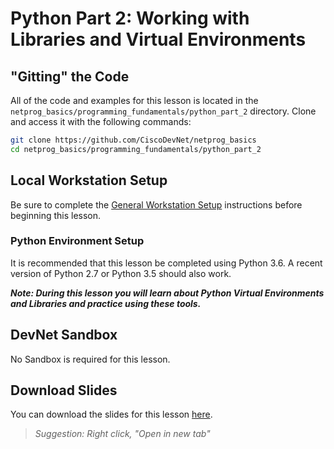 # Python Part 2: Working with Libraries and Virtual Environments

## "Gitting" the Code
All of the code and examples for this lesson is located in the `netprog_basics/programming_fundamentals/python_part_2` directory.  Clone and access it with the following commands: 

```bash
git clone https://github.com/CiscoDevNet/netprog_basics
cd netprog_basics/programming_fundamentals/python_part_2
```

## Local Workstation Setup
Be sure to complete the [General Workstation Setup](https://github.com/CiscoDevNet/netprog_basics/blob/master/readme_resources/workstation_setup.md) instructions before beginning this lesson.  

### Python Environment Setup 
It is recommended that this lesson be completed using Python 3.6.  A recent version of Python 2.7 or Python 3.5 should also work.  

***Note: During this lesson you will learn about Python Virtual Environments and Libraries and practice using these tools.***

## DevNet Sandbox
No Sandbox is required for this lesson.

## Download Slides

You can download the slides for this lesson [here](https://developer.cisco.com/fileMedia/download/c4e972fd-ce42-3ea6-b957-316472c37c5e). 

> *Suggestion: Right click, "Open in new tab"*